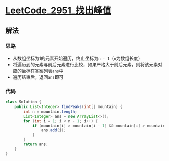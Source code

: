 # [LeetCode_2951_找出峰值](https://leetcode.cn/problems/find-the-peaks)
## 解法
### 思路
- 从数组坐标为1的元素开始遍历，终止坐标为`n - 1`（`n`为数组长度）
- 将遍历到的元素与前后元素进行比较，如果严格大于前后元素，则将该元素对应的坐标在答案列表`ans`中
- 遍历结束后，返回`ans`即可
### 代码
```java
class Solution {
    public List<Integer> findPeaks(int[] mountain) {
        int n = mountain.length;
        List<Integer> ans = new ArrayList<>();
        for (int i = 1; i < n - 1; i++) {
            if (mountain[i] > mountain[i - 1] && mountain[i] > mountain[i + 1]) {
                ans.add(i);
            }
        }
        return ans;
    }
}
```